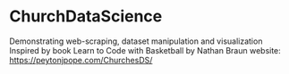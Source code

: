 # ChurchDataScience
Demonstrating web-scraping, dataset manipulation and visualization
Inspired by book Learn to Code with Basketball by Nathan Braun
website: https://peytonjpope.com/ChurchesDS/
